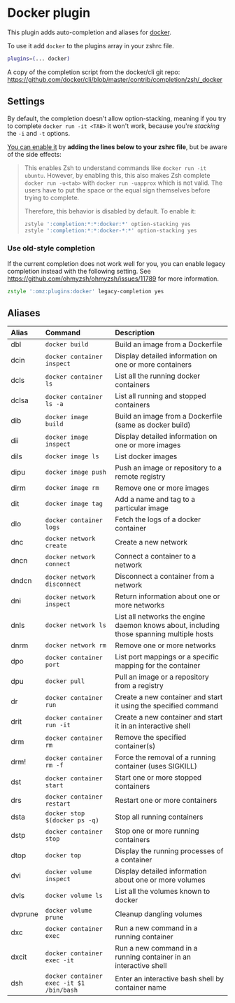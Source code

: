 # Docker plugin

This plugin adds auto-completion and aliases for [docker](https://www.docker.com/).

To use it add `docker` to the plugins array in your zshrc file.

```zsh
plugins=(... docker)
```

A copy of the completion script from the docker/cli git repo:
https://github.com/docker/cli/blob/master/contrib/completion/zsh/_docker

## Settings

By default, the completion doesn't allow option-stacking, meaning if you try to complete
`docker run -it <TAB>` it won't work, because you're _stacking_ the `-i` and `-t` options.

[You can enable it](https://github.com/docker/cli/commit/b10fb43048) by **adding the lines below to your zshrc
file**, but be aware of the side effects:

> This enables Zsh to understand commands like `docker run -it ubuntu`. However, by enabling this, this also
> makes Zsh complete `docker run -u<tab>` with `docker run -uapprox` which is not valid. The users have to put
> the space or the equal sign themselves before trying to complete.
>
> Therefore, this behavior is disabled by default. To enable it:
>
> ```sh
> zstyle ':completion:*:*:docker:*' option-stacking yes
> zstyle ':completion:*:*:docker-*:*' option-stacking yes
> ```

### Use old-style completion

If the current completion does not work well for you, you can enable legacy completion instead with the
following setting. See https://github.com/ohmyzsh/ohmyzsh/issues/11789 for more information.

```zsh
zstyle ':omz:plugins:docker' legacy-completion yes
```

## Aliases

| Alias                 | Command                       | Description                                                                              |
| :-------------------- | :---------------------------- | :--------------------------------------------------------------------------------------- |
| dbl                   | `docker build`                | Build an image from a Dockerfile                                                         |
| dcin                  | `docker container inspect`    | Display detailed information on one or more containers                                   |
| dcls                  | `docker container ls`         | List all the running docker containers                                                   |
| dclsa                 | `docker container ls -a`      | List all running and stopped containers                                                  |
| dib                   | `docker image build`          | Build an image from a Dockerfile (same as docker build)                                  |
| dii                   | `docker image inspect`        | Display detailed information on one or more images                                       |
| dils                  | `docker image ls`             | List docker images                                                                       |
| dipu                  | `docker image push`           | Push an image or repository to a remote registry                                         |
| dirm                  | `docker image rm`             | Remove one or more images                                                                |
| dit                   | `docker image tag`            | Add a name and tag to a particular image                                                 |
| dlo                   | `docker container logs`       | Fetch the logs of a docker container                                                     |
| dnc                   | `docker network create`       | Create a new network                                                                     |
| dncn                  | `docker network connect`      | Connect a container to a network                                                         |
| dndcn                 | `docker network disconnect`   | Disconnect a container from a network                                                    |
| dni                   | `docker network inspect`      | Return information about one or more networks                                            |
| dnls                  | `docker network ls`           | List all networks the engine daemon knows about, including those spanning multiple hosts |
| dnrm                  | `docker network rm`           | Remove one or more networks                                                              |
| dpo                   | `docker container port`       | List port mappings or a specific mapping for the container                               |
| dpu                   | `docker pull`                 | Pull an image or a repository from a registry                                            |
| dr                    | `docker container run`        | Create a new container and start it using the specified command                          |
| drit                  | `docker container run -it`    | Create a new container and start it in an interactive shell                              |
| drm                   | `docker container rm`         | Remove the specified container(s)                                                        |
| drm!                  | `docker container rm -f`      | Force the removal of a running container (uses SIGKILL)                                  |
| dst                   | `docker container start`      | Start one or more stopped containers                                                     |
| drs                   | `docker container restart`    | Restart one or more containers                                                           |
| dsta                  | `docker stop $(docker ps -q)` | Stop all running containers                                                              |
| dstp                  | `docker container stop`       | Stop one or more running containers                                                      |
| dtop                  | `docker top`                  | Display the running processes of a container                                             |
| dvi                   | `docker volume inspect`       | Display detailed information about one or more volumes                                   |
| dvls                  | `docker volume ls`            | List all the volumes known to docker                                                     |
| dvprune               | `docker volume prune`         | Cleanup dangling volumes                                                                 |
| dxc                   | `docker container exec`       | Run a new command in a running container                                                 |
| dxcit                 | `docker container exec -it`   | Run a new command in a running container in an interactive shell                         |
| dsh <containername>   | `docker container exec -it $1 /bin/bash`   | Enter an interactive bash shell by container name                           |
